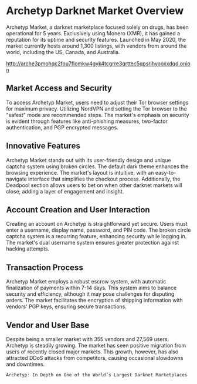 <body>
    <h1>Archetyp Darknet Market Overview</h1>
    <p>Archetyp Market, a darknet marketplace focused solely on drugs, has been operational for 5 years. Exclusively using Monero (XMR), it has gained a reputation for its uptime and security features. Launched in May 2020, the market currently hosts around 1,300 listings, with vendors from around the world, including the US, Canada, and Australia.</p>
<a
    href="http://arche3pmohqc2fou7flomkw4gyk4tcgrre3qrttec5qpsrihyooxxdqd.onion">http://arche3pmohqc2fou7flomkw4gyk4tcgrre3qrttec5qpsrihyooxxdqd.onion</a></li>
 <h2>Market Access and Security</h2>
    <p>To access Archetyp Market, users need to adjust their Tor browser settings for maximum privacy. Utilizing NordVPN and setting the Tor browser to the "safest" mode are recommended steps. The market's emphasis on security is evident through features like anti-phishing measures, two-factor authentication, and PGP encrypted messages.</p>
    <h2>Innovative Features</h2>
    <p>Archetyp Market stands out with its user-friendly design and unique captcha system using broken circles. The default dark theme enhances the browsing experience. The market's layout is intuitive, with an easy-to-navigate interface that simplifies the checkout process. Additionally, the Deadpool section allows users to bet on when other darknet markets will close, adding a layer of engagement and insight.</p>
<h2>Account Creation and User Interaction</h2>
    <p>Creating an account on Archetyp is straightforward yet secure. Users must enter a username, display name, password, and PIN code. The broken circle captcha system is a recurring feature, enhancing security while logging in. The market's dual username system ensures greater protection against hacking attempts.</p>
    <h2>Transaction Process</h2>
    <p>Archetyp Market employs a robust escrow system, with automatic finalization of payments within 7-14 days. This system aims to balance security and efficiency, although it may pose challenges for disputing orders. The market facilitates the encryption of shipping information with vendors' PGP keys, ensuring secure transactions.</p>
    <h2>Vendor and User Base</h2>
    <p>Despite being a smaller market with 355 vendors and 27,569 users, Archetyp is steadily growing. The market has seen positive migration from users of recently closed major markets. This growth, however, has also attracted DDoS attacks from competitors, causing occasional slowdowns and downtimes.</p>
    
    

    

    Archetyp: In Depth on One of the World’s Largest Darknet Marketplaces
